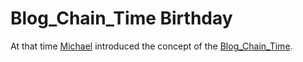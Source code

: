 # Blog_Chain_Time Birthday

At that time [Michael](0.md) introduced the concept of the [Blog_Chain_Time](1000001.md).
